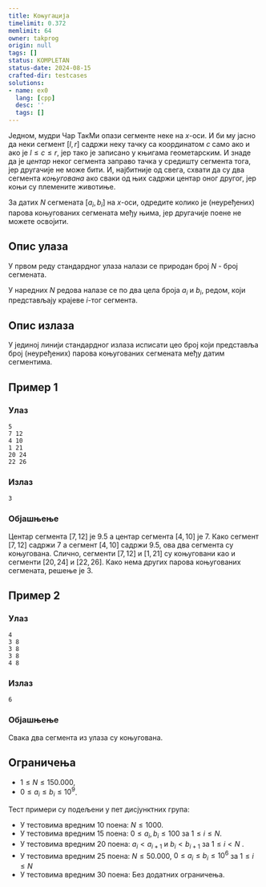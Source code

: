 ```yaml
---
title: Коњугација
timelimit: 0.372
memlimit: 64
owner: takprog
origin: null
tags: []
status: KOMPLETAN
status-date: 2024-08-15
crafted-dir: testcases
solutions:
- name: ex0
  lang: [cpp]
  desc: ''
  tags: []
---
```


Једном, мудри Чар ТакМи опази сегменте неке на $x$-оси. И би му јасно да неки сегмент $[l,r]$ садржи неку тачку са координатом $c$ само ако и ако је $l \leq c \leq r$, јер тако је записано у књигама геометарским. И знаде да је *центар* неког сегмента заправо тачка у средишту сегмента тога, јер другачије не може бити. И, најбитније од свега, схвати да су два сегмента *коњугована* ако сваки од њих садржи центар оног другог, јер коњи су племените животиње.

За датих $N$ сегмената $[a_i, b_i]$ на $x$-оси, одредите колико је (неуређених) парова коњугованих сегмената међу њима, јер другачије поене не можете освојити.

## Опис улаза
У првом реду стандардног улаза налази се природан број $N$ - број сегмената.

У наредних $N$ редова налазе се по два цела броја $a_i$ и $b_i$, редом, који представљају крајеве $i$-тог сегмента.

## Опис излаза
У јединој линији стандардног излаза исписати цео броj који представља број (неуређених) парова коњугованих сегмената међу датим сегментима.

## Пример 1

### Улаз
```
5
7 12
4 10
1 21
20 24
22 26
```

### Излаз
```
3
```

### Објашњење
Центар сегмента $[7,12]$ је $9.5$ а центар сегмента $[4,10]$ је $7$. Како сегмент $[7,12]$ садржи $7$ а сегмент $[4,10]$ садржи $9.5$, ова два сегмента су коњугована. Слично, сегменти $[7,12]$ и $[1,21]$ су коњуговани као и сегменти $[20,24]$ и $[22,26]$. Како нема других парова коњугованих сегмената, решење је $3$.

## Пример 2

### Улаз
```
4
3 8 
3 8
3 8
4 8
```

### Излаз
```
6
```

### Објашњење
Свака два сегмента из улаза су коњугована.

## Ограничења

- $1 \leq N \leq 150.000$,
- $0 \leq a_i \leq b_i \leq 10^9$.

Тест примери су подељени у пет дисјунктних група:

- У тестовима вредним 10 поена: $N \leq 1000$.
- У тестовима вредним 15 поена: $0 \leq a_i, b_i \leq 100$ за $1 \leq i \leq N$.
- У тестовима вредним 20 поена: $a_i < a_{i+1}$ и $b_i < b_{i+1}$ за $1 \leq i <N$ .
- У тестовима вредним 25 поена: $N \leq 50.000$, $0 \leq a_i \leq b_i \leq 10^6$ за $1 \leq i \leq N$
- У тестовима вредним 30 поена: Без додатних ограничења.



